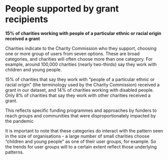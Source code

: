 # People supported by grant recipients

**15% of charities working with people of a particular ethnic or racial origin received a grant**

Charities indicate to the Charity Commission who they support, choosing one or more group of users from seven options. These are broad categories, and charities will often choose more than one category. For example, around 100,000 charities (nearly two-thirds) say they work with children and young people.

15% of charities that say they work with “people of a particular ethnic or racial origin” (the terminology used by the Charity Commission) received a grant in our dataset, and 14% of charities working with disabled people. Only 8% of charities that say they work with other charities received a grant.

This reflects specific funding programmes and approaches by funders to reach groups and communities that were disproportionately impacted by the pandemic

It is important to note that these categories do interact with the pattern seen in the size of organisations - a large number of small charities choose “children and young people” as one of their user groups, for example. So the trends for user groups will to a certain extent reflect those underlying patterns.

<div class="flourish-embed flourish-chart" data-src="visualisation/7924864"></div>
